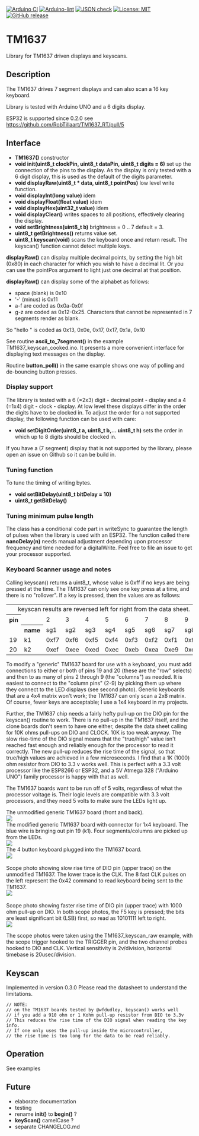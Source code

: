 [![Arduino CI](https://github.com/robtillaart/TM1637_RT/workflows/Arduino%20CI/badge.svg)](https://github.com/marketplace/actions/arduino_ci)
[![Arduino-lint](https://github.com/RobTillaart/TM1637_RT/actions/workflows/arduino-lint.yml/badge.svg)](https://github.com/RobTillaart/TM1637_RT/actions/workflows/arduino-lint.yml)
[![JSON check](https://github.com/RobTillaart/TM1637_RT/actions/workflows/jsoncheck.yml/badge.svg)](https://github.com/RobTillaart/TM1637_RT/actions/workflows/jsoncheck.yml)
[![License: MIT](https://img.shields.io/badge/license-MIT-green.svg)](https://github.com/RobTillaart/TM1637_RT/blob/master/LICENSE)
[![GitHub release](https://img.shields.io/github/release/RobTillaart/TM1637_RT.svg?maxAge=3600)](https://github.com/RobTillaart/TM1637_RT/releases)


# TM1637

Library for TM1637 driven displays and keyscans.


## Description

The TM1637 drives 7 segment displays and can also scan a 16 key keyboard.

Library is tested with Arduino UNO and a 6 digits display.

ESP32 is supported since 0.2.0 see https://github.com/RobTillaart/TM1637_RT/pull/5


## Interface

- **TM1637()** constructor
- **void init(uint8_t clockPin, uint8_t dataPin, uint8_t digits = 6)** set up the connection of the pins to the display.
As the display is only tested with a 6 digit display, this is used as the default of the digits parameter.
- **void displayRaw(uint8_t \* data, uint8_t pointPos)** low level write function.
- **void displayInt(long value)** idem
- **void displayFloat(float value)** idem
- **void displayHex(uint32_t value)** idem
- **void displayClear()** writes spaces to all positions, effectively clearing the display.
- **void setBrightness(uint8_t b)** brightness = 0 .. 7 default = 3.
- **uint8_t getBrightness()** returns value set.
- **uint8_t keyscan(void)** scans the keyboard once and return result. The keyscan() function cannot detect multiple keys.


**displayRaw()** can display multiple decimal points, by setting the high bit (0x80) in each character for which you wish to have a decimal lit.  Or you can use the pointPos argument to light just one decimal at that position.

**displayRaw()** can display some of the alphabet as follows:
   - space (blank) is 0x10
   - '-' (minus) is 0x11
   - a-f are coded as 0x0a-0x0f
   - g-z are coded as 0x12-0x25.  Characters that cannot be represented in 7 segments render as blank.

So "hello " is coded as 0x13, 0x0e, 0x17, 0x17, 0x1a, 0x10

See routine **ascii_to_7segment()** in the example TM1637_keyscan_cooked.ino.  It presents a more convenient interface for displaying text messages on the display.

Routine **button_poll()** in the same example shows one way of polling and de-bouncing button presses.


### Display support

The library is tested with a 6 (=2x3) digit - decimal point - display and a 4 (=1x4) digit - clock - display. 
At low level these displays differ in the order the digits have to be clocked in.
To adjust the order for a not supported display, the following function can be used with care:

- **void setDigitOrder(uint8_t a, uint8_t b,... uint8_t h)** sets the order in which up to 8 digits should be clocked in.

If you have a (7 segment) display that is not supported by the library, 
please open an issue on Github so it can be build in.


### Tuning function

To tune the timing of writing bytes.

- **void    setBitDelay(uint8_t bitDelay = 10)**
- **uint8_t getBitDelay()**


### Tuning minimum pulse length

The class has a conditional code part in writeSync to guarantee the length of pulses
when the library is used with an ESP32. The function called there **nanoDelay(n)**
needs manual adjustment depending upon processor frequency and time needed for a digitalWrite.
Feel free to file an issue to get your processor supported.

### Keyboard Scanner usage and notes


Calling keyscan() returns a uint8_t, whose value is 0xff if no keys are being pressed at the time.  The TM1637 can only see one key press at a time, and there is no "rollover".  If a key is pressed, then the values are as follows:

<CENTER>
<TABLE>
<TR>
<TD colspan = 10 align="center">
   keyscan results are reversed left for right from the data sheet.
</TD>
</TR>
<TR>
<TH>pin</TH><TD>&nbsp</TD><TD>2</TD><TD>3</TD><TD>4</TD><TD>5</TD><TD>6</TD><TD>7</TD><TD>8</TD><TD>9</TD>
</TR>
<TR>
</TD><TD>&nbsp;</TD><TH>name</TH><TD>sg1</TD><TD>sg2</TD><TD>sg3</TD><TD>sg4</TD><TD>sg5</TD><TD>sg6</TD><TD>sg7</TD><TD>sg8</TD>
</TR>
<TR>
</TD><TD>19</TD><TD>k1</TD><TD>0xf7</TD><TD>0xf6</TD><TD>0xf5</TD><TD>0xf4</TD><TD>0xf3</TD><TD>0xf2</TD><TD>0xf1</TD><TD>0xf0</TD>
</TR>
<TR>
</TD><TD>20</TD><TD>k2</TD><TD>0xef</TD><TD>0xee</TD><TD>0xed</TD><TD>0xec</TD><TD>0xeb</TD><TD>0xea</TD><TD>0xe9</TD><TD>0xe8</TD>
</TR>
</TABLE>
</CENTER>
<P>
To modify a "generic" TM1637 board for use with a keyboard, you must add connections to either or both of pins 19 and 20 (these are the "row" selects) and then to as many of pins 2 through 9 (the "columns") as needed.  It is easiest to connect to the "column pins" (2-9) by picking them up where they connect to the LED displays (see second photo).  Generic keyboards that are a 4x4 matrix won't work; the TM1637 can only scan a 2x8 matrix.  Of course, fewer keys are acceptable; I use a 1x4 keyboard in my projects.
</P>
<P>
Further, the TM1637 chip needs a fairly hefty pull-up on the DIO pin for the keyscan() routine to work.  There is no pull-up in the TM1637 itself, and the clone boards don't seem to have one either, despite the data sheet calling for 10K ohms pull-ups on DIO and CLOCK.  10K is too weak anyway.  The slow rise-time of the DIO signal means that the "true/high" value isn't reached fast enough and reliably enough for the processor to read it correctly.  The new pull-up reduces the rise time of the signal, so that true/high values are achieved in a few microseconds.  I find that a 1K (1000) ohm resistor from DIO to 3.3 v works well.  This is perfect with a 3.3 volt processor like the ESP8266 or ESP32, and a 5V Atmega 328 ("Arduino UNO") family processor is happy with that as well.
</P>
<P>
The TM1637 boards want to be run off of 5 volts, regardless of what the processor voltage is.  Their logic levels are compatible with 3.3 volt processors, and they need 5 volts to make sure the LEDs light up.
</P>
The unmodified generic TM1637 board (front and back).</br>
<IMG src="images/unmodified.jpg">
</br>
The modified generic TM1637 board with connector for 1x4 keyboard. The blue wire is bringing out pin 19 (k1).  Four segments/columns are picked up from the LEDs.</br>
<IMG src="images/modified.jpg">
</br>
The 4 button keyboard plugged into the TM1637 board.</br>
<IMG src="images/disp_plus_kbd.jpg"></br>
</br>
Scope photo showing slow rise time of DIO pin (upper trace) on the unmodified TM1637.  The lower trace is the CLK.  The 8 fast CLK pulses on the left represent the 0x42 command to read keyboard being sent to the TM1637.</br>
<IMG src="images/slow_rise.jpg"></br>
</br>
Scope photo showing faster rise time of DIO pin (upper trace) with 1000 ohm pull-up on DIO.  In both scope photos, the F5 key is pressed; the bits are least significant bit (LSB) first, so read as 10101111 left to right.</br>
<IMG src="images/fast_rise.jpg"></br>

The scope photos were taken using the TM1637_keyscan_raw example, with the scope trigger hooked to the TRIGGER pin, and the two channel probes hooked to DIO and CLK.  Vertical sensitivity is 2v/division, horizontal timebase is 20usec/division.


## Keyscan

Implemented in version 0.3.0  Please read the datasheet to understand the limitations.

```
// NOTE: 
// on the TM1637 boards tested by @wfdudley, keyscan() works well 
// if you add a 910 ohm or 1 Kohm pull-up resistor from DIO to 3.3v
// This reduces the rise time of the DIO signal when reading the key info.
// If one only uses the pull-up inside the microcontroller, 
// the rise time is too long for the data to be read reliably.
```


## Operation

See examples


## Future

- elaborate documentation
- testing
- rename **init()** to **begin()** ?
- **keyScan()** camelCase ?
- separate CHANGELOG.md

